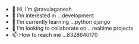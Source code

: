 - 👋 Hi, I’m @ravulaganesh
- 👀 I’m interested in ...development
- 🌱 I’m currently learning ...python django
- 💞️ I’m looking to collaborate on ...realtime projects
- 📫 How to reach me ...8328640170

<!---
ravulaganesh/ravulaganesh is a ✨ special ✨ repository because its `README.md` (this file) appears on your GitHub profile.
You can click the Preview link to take a look at your changes.
--->
